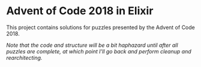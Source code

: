 # Advent of Code 2018 in Elixir

This project contains solutions for puzzles presented by the Advent of Code 2018.

_Note that the code and structure will be a bit haphazard until after all puzzles are complete, at which point I'll go back and perform cleanup and rearchitecting._



